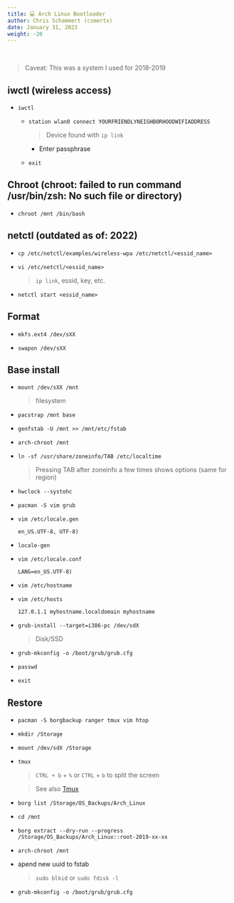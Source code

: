 ```yaml
---
title: 💻 Arch Linux Bootloader
author: Chris Schammert (csmertx)
date: January 31, 2023
weight: -20
---
```


<br />

> Caveat: This was a system I used for 2018-2019

## iwctl (wireless access)

- ```iwctl```

  - ```station wlan0 connect YOURFRIENDLYNEIGHBORHOODWIFIADDRESS```

    > Device found with ```ip link```

    - Enter passphrase

  - ```exit```

## Chroot (chroot: failed to run command /usr/bin/zsh: No such file or directory)

- ```chroot /mnt /bin/bash```

## netctl (outdated as of: 2022)

- ```cp /etc/netctl/examples/wireless-wpa /etc/netctl/<essid_name>```

- ```vi /etc/netctl/<essid_name>```
  
  > ```ip link```, essid, key, etc.

- ```netctl start <essid_name>```

## Format

- ```mkfs.ext4 /dev/sXX```

- ```swapon /dev/sXX```

## Base install

- ```mount /dev/sXX /mnt```

  > filesystem

- ```pacstrap /mnt base```

- ```genfstab -U /mnt >> /mnt/etc/fstab```

- ```arch-chroot /mnt```

- ```ln -sf /usr/share/zoneinfo/TAB /etc/localtime```

  > Pressing TAB after zoneinfo a few times shows options (same for region)

- ```hwclock --systohc```

- ```pacman -S vim grub```

- ```vim /etc/locale.gen```
  
    ```
    en_US.UTF-8, UTF-8)
    ```

- ```locale-gen```

- ```vim /etc/locale.conf```
  
    ```
    LANG=en_US.UTF-8)
    ```

- ```vim /etc/hostname```

- ```vim /etc/hosts```

    ```
    127.0.1.1 myhostname.localdomain myhostname
    ```

- ```grub-install --target=i386-pc /dev/sdX```

  > Disk/SSD

- ```grub-mkconfig -o /boot/grub/grub.cfg```

- ```passwd```

- ```exit```

## Restore

- ```pacman -S borgbackup ranger tmux vim htop```

- ```mkdir /Storage```

- ```mount /dev/sdX /Storage```

- ```tmux```
  
  > ```CTRL + b``` + ```%``` or ```CTRL``` + ```b``` to split the screen

  > See also [Tmux](/Linux/Software/tmux)

- ```borg list /Storage/OS_Backups/Arch_Linux```

- ```cd /mnt```

- ```borg extract --dry-run --progress /Storage/OS_Backups/Arch_Linux::root-2019-xx-xx```

- ```arch-chroot /mnt```

- apend new uuid to fstab
  
  > ```sudo blkid``` or ```sudo fdisk -l```

- ```grub-mkconfig -o /boot/grub/grub.cfg```